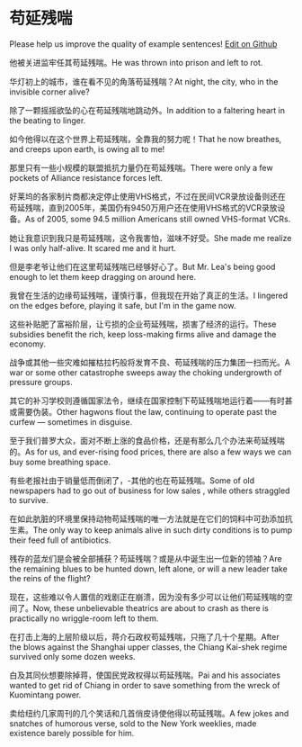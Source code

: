 # 苟延残喘

Please help us improve the quality of example sentences! [Edit on Github](https://github.com/jiyushe/jiyu-example-sentence-source/blob/main/chinese/gouyancanchuan.md)

<p><span class="chinese">他被关进监牢任其苟延残喘。</span><span class="english">He was thrown into prison and left to rot.</span></p>

<p><span class="chinese">华灯初上的城市，谁在看不见的角落苟延残喘？</span><span class="english">At night, the city, who in the invisible corner alive?</span></p>

<p><span class="chinese">除了一颗摇摇欲坠的心在苟延残喘地跳动外。</span><span class="english">In addition to a faltering heart in the beating to linger.</span></p>

<p><span class="chinese">如今他得以在这个世界上苟延残喘，全靠我的努力呢！</span><span class="english">That he now breathes, and creeps upon earth, is owing all to me!</span></p>

<p><span class="chinese">那里只有一些小规模的联盟抵抗力量仍在苟延残喘。</span><span class="english">There were only a few pockets of Alliance resistance forces left.</span></p>

<p><span class="chinese">好莱坞的各家制片商都决定停止使用VHS格式，不过在民间VCR录放设备则还在苟延残喘，直到2005年，美国仍有9450万用户还在使用VHS格式的VCR录放设备。</span><span class="english">As of 2005, some 94.5 million Americans still owned VHS-format VCRs.</span></p>

<p><span class="chinese">她让我意识到我只是苟延残喘，这令我害怕，滋味不好受。</span><span class="english">She made me realize I was only half-alive. It scared me and it hurt.</span></p>

<p><span class="chinese">但是李老爷让他们在这里苟延残喘已经够好心了。</span><span class="english">But Mr. Lea's being good enough to let them keep dragging on around here.</span></p>

<p><span class="chinese">我曾在生活的边缘苟延残喘，谨慎行事，但我现在开始了真正的生活。</span><span class="english">I lingered on the edges before, playing it safe, but I'm in the game now.</span></p>

<p><span class="chinese">这些补贴肥了富裕阶层，让亏损的企业苟延残喘，损害了经济的运行。</span><span class="english">These subsidies benefit the rich, keep loss-making firms alive and damage the economy.</span></p>

<p><span class="chinese">战争或其他一些灾难如摧枯拉朽般将发育不良、苟延残喘的压力集团一扫而光。</span><span class="english">A war or some other catastrophe sweeps away the choking undergrowth of pressure groups.</span></p>

<p><span class="chinese">其它的补习学校则遵循国家法令，继续在国家控制下苟延残喘地运行着——有时甚或需要伪装。</span><span class="english">Other hagwons flout the law, continuing to operate past the curfew — sometimes in disguise.</span></p>

<p><span class="chinese">至于我们普罗大众，面对不断上涨的食品价格，还是有那么几个办法来苟延残喘的。</span><span class="english">As for us, and ever-rising food prices, there are also a few ways we can buy some breathing space.</span></p>

<p><span class="chinese">有些老报社由于销量低而倒闭了，-其他的也在苟延残喘。</span><span class="english">Some of old newspapers had to go out of business for low sales , while others straggled to survive.</span></p>

<p><span class="chinese">在如此肮脏的环境里保持动物苟延残喘的唯一方法就是在它们的饲料中可劲添加抗生素。</span><span class="english">The only way to keep animals alive in such dirty conditions is to pump their feed full of antibiotics.</span></p>

<p><span class="chinese">残存的蓝龙们是会被全部捕获？苟延残喘？或是从中诞生出一位新的领袖？</span><span class="english">Are the remaining blues to be hunted down, left alone, or will a new leader take the reins of the flight?</span></p>

<p><span class="chinese">现在，这些难以令人置信的戏剧正在崩溃，因为没有多少可以让他们苟延残喘的空间了。</span><span class="english">Now, these unbelievable theatrics are about to crash as there is practically no wriggle-room left to them.</span></p>

<p><span class="chinese">在打击上海的上层阶级以后，蒋介石政权苟延残喘，只拖了几十个星期。</span><span class="english">After the blows against the Shanghai upper classes, the Chiang Kai-shek regime survived only some dozen weeks.</span></p>

<p><span class="chinese">白及其同伙想要除掉蒋，使国民党政权得以苟延残喘。</span><span class="english">Pai and his associates wanted to get rid of Chiang in order to save something from the wreck of Kuomintang power.</span></p>

<p><span class="chinese">卖给纽约几家周刊的几个笑话和几首俏皮诗使他得以苟延残喘。</span><span class="english">A few jokes and snatches of humorous verse, sold to the New York weeklies, made existence barely possible for him.</span></p>

